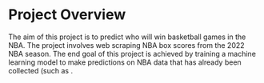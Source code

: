 # Project Overview

The aim of this project is to predict who will win basketball games in the NBA. The project involves web scraping NBA box scores from the 2022 NBA season. The end goal of this project is achieved by training a machine learning model to make predictions on NBA data that has already been collected (such as . 
